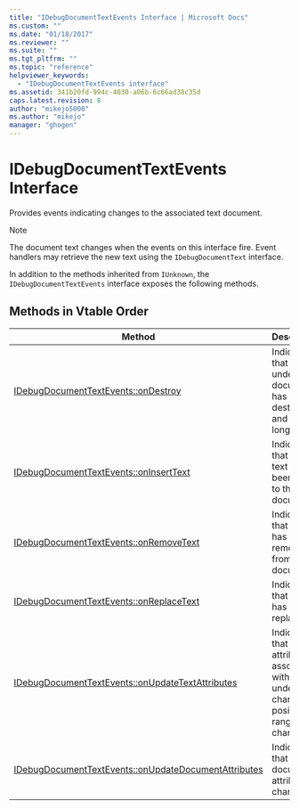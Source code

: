 ```yaml
---
title: "IDebugDocumentTextEvents Interface | Microsoft Docs"
ms.custom: ""
ms.date: "01/18/2017"
ms.reviewer: ""
ms.suite: ""
ms.tgt_pltfrm: ""
ms.topic: "reference"
helpviewer_keywords: 
  - "IDebugDocumentTextEvents interface"
ms.assetid: 341b20fd-994c-4030-a06b-6c66ad38c35d
caps.latest.revision: 8
author: "mikejo5000"
ms.author: "mikejo"
manager: "ghogen"
---
```

# IDebugDocumentTextEvents Interface
Provides events indicating changes to the associated text document.  
  
> [!NOTE]
> The document text changes when the events on this interface fire. Event handlers may retrieve the new text using the `IDebugDocumentText` interface.  
  
 In addition to the methods inherited from `IUnknown`, the `IDebugDocumentTextEvents` interface exposes the following methods.  
  
## Methods in Vtable Order  
  
|Method|Description|  
|------------|-----------------|  
|[IDebugDocumentTextEvents::onDestroy](../../winscript/reference/idebugdocumenttextevents-ondestroy.md)|Indicates that the underlying document has been destroyed and is no longer valid|  
|[IDebugDocumentTextEvents::onInsertText](../../winscript/reference/idebugdocumenttextevents-oninserttext.md)|Indicates that new text has been added to the document|  
|[IDebugDocumentTextEvents::onRemoveText](../../winscript/reference/idebugdocumenttextevents-onremovetext.md)|Indicates that text has been removed from the document.|  
|[IDebugDocumentTextEvents::onReplaceText](../../winscript/reference/idebugdocumenttextevents-onreplacetext.md)|Indicates that text has been replaced.|  
|[IDebugDocumentTextEvents::onUpdateTextAttributes](../../winscript/reference/idebugdocumenttextevents-onupdatetextattributes.md)|Indicates that the text attributes associated with the underlying character position range have changed.|  
|[IDebugDocumentTextEvents::onUpdateDocumentAttributes](../../winscript/reference/idebugdocumenttextevents-onupdatedocumentattributes.md)|Indicates that the document attributes changed.|